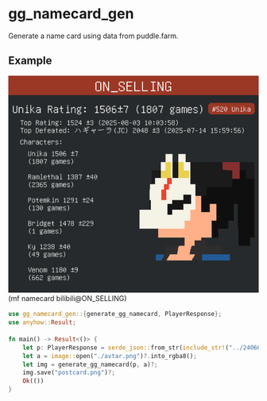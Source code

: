 # gg_namecard_gen

Generate a name card using data from puddle.farm.

## Example
![example](postcard.png)(mf namecard bilibili@ON_SELLING)
```rust
use gg_namecard_gen::{generate_gg_namecard, PlayerResponse};
use anyhow::Result;

fn main() -> Result<()> {
    let p: PlayerResponse = serde_json::from_str(include_str!("../240608152606560723.json"))?;
    let a = image::open("./avtar.png")?.into_rgba8();
    let img = generate_gg_namecard(p, a)?;
    img.save("postcard.png")?;
    Ok(())
}
```
